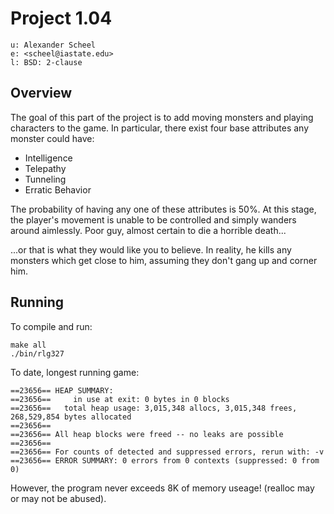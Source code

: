# Project 1.04

    u: Alexander Scheel
    e: <scheel@iastate.edu>
    l: BSD: 2-clause

## Overview
The goal of this part of the project is to add moving monsters and playing
characters to the game. In particular, there exist four base attributes any
monster could have:

- Intelligence
- Telepathy
- Tunneling
- Erratic Behavior

The probability of having any one of these attributes is 50%. At this stage,
the player's movement is unable to be controlled and simply wanders around
aimlessly. Poor guy, almost certain to die a horrible death...

...or that is what they would like you to believe. In reality, he kills any
monsters which get close to him, assuming they don't gang up and corner him.


## Running
To compile and run:  

    make all
    ./bin/rlg327



To date, longest running game:

    ==23656== HEAP SUMMARY:
    ==23656==     in use at exit: 0 bytes in 0 blocks
    ==23656==   total heap usage: 3,015,348 allocs, 3,015,348 frees, 268,529,854 bytes allocated
    ==23656== 
    ==23656== All heap blocks were freed -- no leaks are possible
    ==23656== 
    ==23656== For counts of detected and suppressed errors, rerun with: -v
    ==23656== ERROR SUMMARY: 0 errors from 0 contexts (suppressed: 0 from 0)

However, the program never exceeds 8K of memory useage! (realloc may or
may not be abused). 
